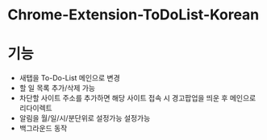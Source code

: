 # Chrome-Extension-ToDoList-Korean

# 기능

- 새탭을 To-Do-List 메인으로 변경
- 할 일 목록 추가/삭제 가능
- 차단할 사이트 주소를 추가하면 해당 사이트 접속 시 경고팝업을 띄운 후 메인으로 리다이렉트
- 알림을 월/일/시/분단위로 설정가능 설정가능
- 백그라운드 동작
